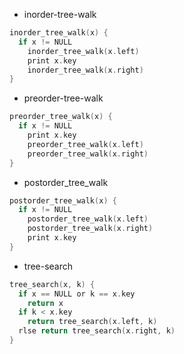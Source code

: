 * inorder-tree-walk
```c
inorder_tree_walk(x) {
  if x != NULL
    inorder_tree_walk(x.left)
    print x.key
    inorder_tree_walk(x.right)
}
```

* preorder-tree-walk
```c
preorder_tree_walk(x) {
  if x != NULL
    print x.key
    preorder_tree_walk(x.left)
    preorder_tree_walk(x.right)
}
```

* postorder_tree_walk
```c
postorder_tree_walk(x) {
  if x != NULL
    postorder_tree_walk(x.left)
    postorder_tree_walk(x.right)
    print x.key
}
```

* tree-search
```c
tree_search(x, k) {
  if x == NULL or k == x.key
    return x
  if k < x.key
    return tree_search(x.left, k)
  rlse return tree_search(x.right, k)
}
```
